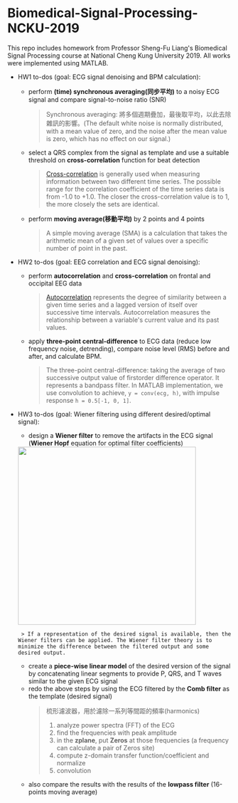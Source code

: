 # Biomedical-Signal-Processing-NCKU-2019
This repo includes homework from Professor Sheng-Fu Liang's Biomedical Signal Processing course at National Cheng Kung University 2019. All works were implemented using MATLAB.


- HW1 to-dos (goal: ECG signal denoising and BPM calculation): 
    - perform **(time) synchronous averaging(同步平均)** to a noisy ECG signal and compare signal-to-noise ratio (SNR)
        > Synchronous averaging: 將多個週期疊加，最後取平均，以此去除雜訊的影響。(The default white noise is normally distributed, with a mean value of zero, and the noise after the mean value is zero, which has no effect on our signal.)
    - select a QRS complex from the signal as template and use a suitable threshold on **cross-correlation** function for beat detection
        > [Cross-correlation](https://www.investopedia.com/terms/c/crosscorrelation.asp) is generally used when measuring information between two different time series. The possible range for the correlation coefficient of the time series data is from -1.0 to +1.0. The closer the cross-correlation value is to 1, the more closely the sets are identical.
    - perform **moving average(移動平均)** by 2 points and 4 points
        > A simple moving average (SMA) is a calculation that takes the arithmetic mean of a given set of values over a specific number of point in the past.


- HW2 to-dos (goal: EEG correlation and ECG signal denoising):
    - perform **autocorrelation** and **cross-correlation** on frontal and occipital EEG data
        > [Autocorrelation](https://www.investopedia.com/terms/a/autocorrelation.asp) represents the degree of similarity between a given time series and a lagged version of itself over successive time intervals. Autocorrelation measures the relationship between a variable's current value and its past values.
    - apply **three-point central-difference** to ECG data (reduce low frequency noise, detrending), compare noise level (RMS) before and after, and calculate BPM. 
        > The three-point central-difference: taking the average of two successive output value of firstorder difference operator. It represents a bandpass filter. In MATLAB implementation, we use convolution to achieve, `y = conv(ecg, h)`, with impulse response `h = 0.5[-1, 0, 1]`.
 
 - HW3 to-dos (goal: Wiener filtering using different desired/optimal signal):
    - design a **Wiener filter** to remove the artifacts in the ECG signal (**Wiener Hopf** equation for optimal filter coefficients)
    <img src="https://i.imgur.com/vkUD8Fq.png" height="400" />

        > If a representation of the desired signal is available, then the Wiener filters can be applied. The Wiener filter theory is to minimize the difference between the filtered output and some desired output.
    - create a **piece-wise linear model** of the desired version of the signal by concatenating linear segments to provide P, QRS, and T waves similar to the given ECG signal
    - redo the above steps by using the ECG filtered by the **Comb filter** as the template (desired signal)
        > 梳形濾波器，用於濾除一系列等間距的頻率(harmonics)
        > 1. analyze power spectra (FFT) of the ECG
        > 2. find the frequencies with peak amplitude
        > 3. in the **zplane**, put **Zeros** at those frequencies (a frequency can calculate a pair of Zeros site)
        > 4. compute z-domain transfer function/coefficient and normalize
        > 5. convolution
    - also compare the results with the results of the **lowpass filter** (16-points moving average)
